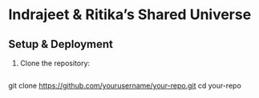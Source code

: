 # Indrajeet & Ritika’s Shared Universe

## Setup & Deployment

1. Clone the repository:
   ```bash
git clone https://github.com/yourusername/your-repo.git
cd your-repo
